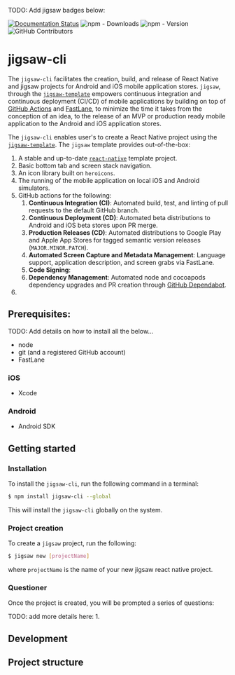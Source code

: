 
TODO: Add jigsaw badges below:

[![Documentation Status](https://readthedocs.org/projects/pprunty-shapeshifter/badge/?version=latest)](https://pprunty-shapeshifter.readthedocs.io/en/latest/?badge=latest)
![npm - Downloads](https://img.shields.io/npm/dw/react-native)
![npm - Version](https://img.shields.io/npm/v/react-native)
![GitHub Contributors](https://img.shields.io/github/contributors/jigsaw-innovations/jigsaw-cli/shapeshifter.svg)

# jigsaw-cli

The `jigsaw-cli` facilitates the creation, build, and release of React Native and jigsaw projects for Android and iOS 
mobile application stores. `jigsaw`, through the [`jigsaw-template`]() empowers continuous integration and continuous 
deployment (CI/CD) of mobile applications by building on top of [GitHub Actions]() and [FastLane](), to minimize the time
it takes from the conception of an idea, to the release of an MVP or production ready mobile application to the Android
and iOS application stores.

The `jigsaw-cli` enables user's to create a React Native project using the [`jigsaw-template`](). The `jigsaw` template 
provides out-of-the-box:

1. A stable and up-to-date [`react-native`]() template project.
2. Basic bottom tab and screen stack navigation.
3. An icon library built on `heroicons`.
5. The running of the mobile application on local iOS and Android simulators.
6. GitHub actions for the following:
   1. **Continuous Integration (CI)**: Automated build, test, and linting of pull requests to the default GitHub branch.
   2. **Continuous Deployment (CD)**: Automated beta distributions to Android and iOS beta stores upon PR merge.
   3. **Production Releases (CD)**: Automated distributions to Google Play and Apple App Stores for tagged semantic version releases (`MAJOR.MINOR.PATCH`).
   4. **Automated Screen Capture and Metadata Management**: Language support, application description, and screen grabs via FastLane. 
   5. **Code Signing**:
   6. **Dependency Management**: Automated node and cocoapods dependency upgrades and PR creation through [GitHub Dependabot]().
7. 


## Prerequisites:

TODO: Add details on how to install all the below...

* node
* git (and a registered GitHub account)
* FastLane

### iOS

* Xcode

### Android

* Android SDK


## Getting started

### Installation

To install the `jigsaw-cli`, run the following command in a terminal:

```bash
$ npm install jigsaw-cli --global
```

This will install the `jigsaw-cli` globally on the system. 

### Project creation

To create a `jigsaw` project, run the following:

```bash
$ jigsaw new [projectName]
```

where `projectName` is the name of your new jigsaw react native project.

### Questioner

Once the project is created, you will be prompted a series of questions:

TODO: add more details here:
1. 


## Development

## Project structure

